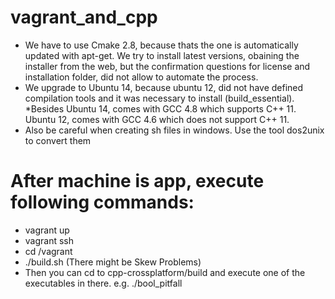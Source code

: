 # vagrant_and_cpp
* We have to use Cmake 2.8, because thats the one is automatically updated with apt-get. We try to install latest versions, obaining the installer from the web, but the confirmation questions for license and installation folder, did not allow to automate the process.
* We upgrade to Ubuntu 14, because ubuntu 12, did not have defined compilation tools and it was necessary to install (build_essential). 
*Besides Ubuntu 14, comes with GCC 4.8 which supports C++ 11. Ubuntu 12, comes with GCC  4.6 which does not support C++ 11.
* Also be careful when creating sh files in windows. Use the tool dos2unix to convert them 

# After machine is app, execute following commands:

* vagrant up
* vagrant ssh
* cd /vagrant
* ./build.sh (There might be Skew Problems)
* Then you can cd to cpp-crossplatform/build and execute one of the executables in there. e.g. ./bool_pitfall

